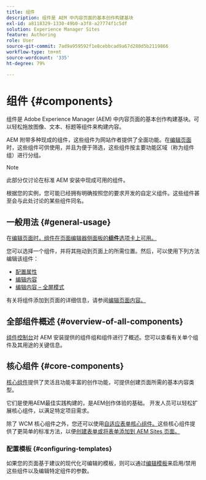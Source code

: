 ```yaml
---
title: 组件
description: 组件是 AEM 中内容页面的基本创作构建基块
exl-id: a8118329-1330-49b0-a3f8-a27774f1c5df
solution: Experience Manager Sites
feature: Authoring
role: User
source-git-commit: 7ad9a959592f1e8cebbcad9a67d280d5b2119866
workflow-type: tm+mt
source-wordcount: '335'
ht-degree: 79%

---
```


# 组件 {#components}

组件是 Adobe Experience Manager (AEM) 中内容页面的基本创作构建基块。可以轻松拖放图像、文本、标题等组件来构建内容。

AEM 附带多种现成的组件，这些组件为网站作者提供了全面功能。在[编辑页面](/help/sites-cloud/authoring/page-editor/edit-content.md)时，这些组件可供使用，并且为便于筛选，这些组件按主要功能区域（称为组件组）进行分组。

>[!NOTE]
>
>此部分仅讨论在标准 AEM 安装中现成可用的组件。
>
>根据您的实例，您可能已经拥有明确按照您的要求开发的自定义组件。这些组件甚至会与此处讨论的某些组件同名。

## 一般用法 {#general-usage}

在[编辑页面时，组件在页面编辑器侧面板的&#x200B;**组件**&#x200B;选项卡上可用。](/help/sites-cloud/authoring/page-editor/edit-content.md)

您可以选择一个组件，并将其拖动到页面上的所需位置。然后，可以使用下列方法编辑该组件：

* [配置属性](/help/sites-cloud/authoring/sites-console/page-properties.md)
* [编辑内容](/help/sites-cloud/authoring/page-editor/edit-content.md)
* [编辑内容 – 全屏模式](/help/sites-cloud/authoring/page-editor/edit-content.md#edit-content-full-screen-mode)

有关将组件添加到页面的详细信息，请参阅[编辑页面内容。](/help/sites-cloud/authoring/page-editor/edit-content.md)

## 全部组件概述 {#overview-of-all-components}

[组件控制台](/help/sites-cloud/authoring/components-console.md)对 AEM 安装提供的组件组和组件进行了概述。您可以查看有关单个组件及其用途的关键信息。

## 核心组件 {#core-components}

[核心组件](https://experienceleague.adobe.com/docs/experience-manager-core-components/using/introduction.html?lang=zh-Hans)提供了灵活且功能丰富的创作功能，可提供创建页面所需的基本内容类型。

它们是使用AEM最佳实践构建的，是AEM创作体验的基础。 开发人员可以轻松扩展核心组件，以满足特定项目需求。

除了 WCM 核心组件之外，您还可以使用[自适应表单核心组件。](https://experienceleague.adobe.com/docs/experience-manager-core-components/using/adaptive-forms/introduction.html#features)这些核心组件提供了更简单的标准方法，以便[创建表单或将表单添加到 AEM Sites 页面。](/help/forms/create-or-add-an-adaptive-form-to-aem-sites-page.md)

### 配置模板 {#configuring-templates}

如果您的页面基于建议的现代化可编辑的模板，则可以通过[编辑模板](/help/sites-cloud/authoring/sites-console/templates.md)来启用/禁用这些组件以及编辑特定组件的参数。
